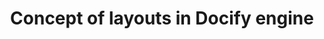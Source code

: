 ---
caption: Layouts
title: Concept of layouts in Docify engine
description: Explanation of layouts concepts used in Docify to reuse the page frames
image: 
order: 6
---